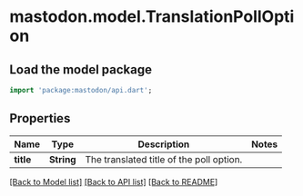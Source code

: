 # mastodon.model.TranslationPollOption

## Load the model package
```dart
import 'package:mastodon/api.dart';
```

## Properties
Name | Type | Description | Notes
------------ | ------------- | ------------- | -------------
**title** | **String** | The translated title of the poll option. | 

[[Back to Model list]](../README.md#documentation-for-models) [[Back to API list]](../README.md#documentation-for-api-endpoints) [[Back to README]](../README.md)


